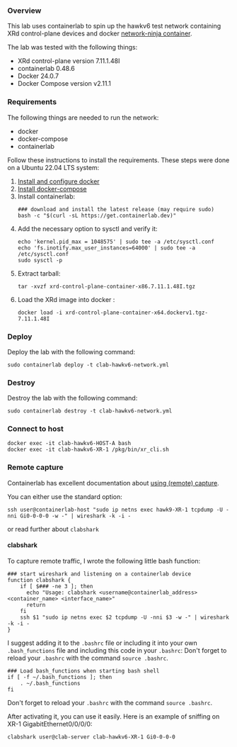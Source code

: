### Overview
This lab uses containerlab to spin up the hawkv6 test network containing XRd control-plane devices and docker [network-ninja container](https://github.com/INSRapperswil/network-ninja).

The lab was tested with the following things:
- XRd control-plane version 7.11.1.48I 
- containerlab 0.48.6
- Docker 24.0.7
- Docker Compose version v2.11.1


### Requirements
The following things are needed to run the network:
- docker
- docker-compose
- containerlab

Follow these instructions to install the requirements.
These steps were done on a Ubuntu 22.04 LTS system:
1. [Install and configure docker](https://docs.docker.com/engine/install/ubuntu/)
2. [Install docker-compose](https://www.digitalocean.com/community/tutorials/how-to-install-and-use-docker-compose-on-ubuntu-22-04)
3. Install containerlab:
    ```
    ### download and install the latest release (may require sudo)
    bash -c "$(curl -sL https://get.containerlab.dev)"
    ```
4. Add the necessary option to sysctl and verify it:
   ```
   echo 'kernel.pid_max = 1048575' | sudo tee -a /etc/sysctl.conf
   echo 'fs.inotify.max_user_instances=64000' | sudo tee -a /etc/sysctl.conf
   sudo sysctl -p
   ```
5. Extract tarball:
   ```
   tar -xvzf xrd-control-plane-container-x86.7.11.1.48I.tgz
   ```
6. Load the XRd image into docker :
   ```
   docker load -i xrd-control-plane-container-x64.dockerv1.tgz-7.11.1.48I
   ```

### Deploy
Deploy the lab with the following command:
```
sudo containerlab deploy -t clab-hawkv6-network.yml
```

### Destroy
Destroy the lab with the following command:
```
sudo containerlab destroy -t clab-hawkv6-network.yml
```

### Connect to host
```
docker exec -it clab-hawkv6-HOST-A bash
docker exec -it clab-hawkv6-XR-1 /pkg/bin/xr_cli.sh
```

### Remote capture
Containerlab has excellent documentation about [using (remote) capture](https://containerlab.dev/manual/wireshark/).

You can either use the standard option:
```
ssh user@containerlab-host "sudo ip netns exec hawk9-XR-1 tcpdump -U -nni Gi0-0-0-0 -w -" | wireshark -k -i -
```
or read further about `clabshark`

#### clabshark 

To capture remote traffic, I wrote the following little bash function:
```
### start wireshark and listening on a containerlab device
function clabshark {
    if [ $### -ne 3 ]; then
      echo "Usage: clabshark <username@containerlab_address> <container_name> <interface_name>"
      return
    fi
    ssh $1 "sudo ip netns exec $2 tcpdump -U -nni $3 -w -" | wireshark -k -i -
}
```

I suggest adding it to the `.bashrc` file or including it into your own `.bash_functions` file and including this code in your `.bashrc`:
Don't forget to reload your `.bashrc` with the command `source .bashrc`.

```
### Load bash_functions when starting bash shell
if [ -f ~/.bash_functions ]; then
    . ~/.bash_functions
fi
```
Don't forget to reload your `.bashrc` with the command `source .bashrc`.

After activating it, you can use it easily.
Here is an example of sniffing on XR-1 GigabitEthernet0/0/0/0:
```
clabshark user@clab-server clab-hawkv6-XR-1 Gi0-0-0-0
```
